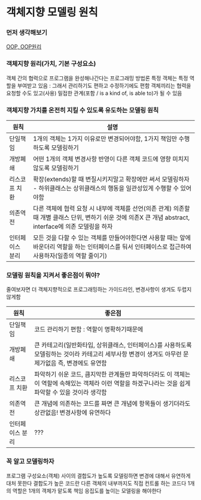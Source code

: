 # 객체지향 모델링 원칙

### 먼저 생각해보기
[OOP, OOP원리](https://github.com/imjinbro/javaBasic/blob/master/src/com/jinbro/basic/oop/principle/Principle.md)
  
### 객체지향 원리(가치, 기본 구성요소)
객체 간의 협력으로 프로그램을 완성해나간다는 프로그래밍 방법론
특정 객체는 특정 역할을 부여받고 있음 : 그래서 관리하기도 편하고 수정하기에도 편함
객체끼리는 협력을 요청할 수도 있고(사용) 밀접한 관계(포함 / is a kind of, is able to)가 될 수 있음

### 객체지향 가치를 온전히 지킬 수 있도록 유도하는 모델링 원칙

| 원칙 | 설명 | 
| - | - |
| 단일책임 | 1개의 객체는 1가지 이유로만 변경되어야함, 1가지 책임만 수행하도록 모델링하기 | 
| 개방폐쇄 | 어떤 1개의 객체 변경사항 반영이 다른 객체 코드에 영향 미치지않도록 모델링하기 | 
| 리스코프 치환 | 확장(extends)할 때 변질시키지말고 확장에만 써서 모델링하자 - 하위클래스는 상위클래스의 행동을 일관성있게 수행할 수 있어야함 |
| 의존역전 | 다른 객체에 협력 요청 시 내부에 객체를 선언(의존 관계) 의존할 때 개별 클래스 단위, 변하기 쉬운 것에 의존X 큰 개념 abstract, interface에 의존 모델링을 하자 |
| 인터페이스 분리 | 모든 것을 다할 수 있는 객체를 만들어야한다면 사용할 때는 앞에 바운더리 역할을 하는 인터페이스를 둬서 인터페이스로 접근하여 사용하자(일종의 역할 줄이기) |

### 모델링 원칙을 지켜서 좋은점이 뭐야?
줄여보자면 더 객체지향적으로 프로그래밍하는 가이드라인, 변경사항이 생겨도 두렵지않게함

| 원칙 | 좋은점 | 
| - | - |
| 단일책임 | 코드 관리하기 편함 : 역할이 명확하기때문에 |
| 개방폐쇄 | 큰 카테고리(일반화타입, 상위클래스, 인터페이스)를 사용하도록 모델링하는 것이라 카테고리 세부사항 변경이 생겨도 아무런 문제가없음 즉, 변경에도 유연함 |
| 리스코프 치환 | 파악하기 쉬운 코드, 큼지막한 관계들만 파악하더라도 이 객체는 이 역할에 속해있는 객체라 이런 역할을 하겠구나라는 것을 쉽게 파악할 수 있을 것이라 생각함 |
| 의존역전 | 큰 개념에 의존하는 코드를 짜면 큰 개념에 항목들이 생기더라도 상관없음! 변경사항에 유연하다 |
| 인터페이스 분리 | ??? |

    
### 꼭 알고 모델링하자
프로그램 구성요소(객체) 사이의 결합도가 높도록 모델링하면 변경에 대해서 유연하게 대처 못한다
결합도가 높은 코드란 다른 객체의 내부까지도 직접 컨트롤 하는 코드다
1개의 역할은 1개의 객체가 맡도록 책임 응집도를 높이는 모델링을 해야한다